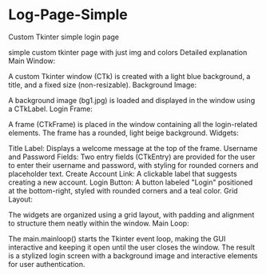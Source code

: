 # Log-Page-Simple
Custom Tkinter  simple login page

simple custom tkinter page with just img and colors 
Detailed explanation
Main Window:

A custom Tkinter window (CTk) is created with a light blue background, a title, and a fixed size (non-resizable).
Background Image:

A background image (bg1.jpg) is loaded and displayed in the window using a CTkLabel.
Login Frame:

A frame (CTkFrame) is placed in the window containing all the login-related elements. The frame has a rounded, light beige background.
Widgets:

Title Label: Displays a welcome message at the top of the frame.
Username and Password Fields: Two entry fields (CTkEntry) are provided for the user to enter their username and password, with styling for rounded corners and placeholder text.
Create Account Link: A clickable label that suggests creating a new account.
Login Button: A button labeled "Login" positioned at the bottom-right, styled with rounded corners and a teal color.
Grid Layout:

The widgets are organized using a grid layout, with padding and alignment to structure them neatly within the window.
Main Loop:

The main.mainloop() starts the Tkinter event loop, making the GUI interactive and keeping it open until the user closes the window.
The result is a stylized login screen with a background image and interactive elements for user authentication.
